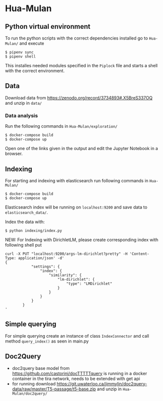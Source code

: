 # Hua-Mulan

## Python virtual environment

To run the python scripts with the correct dependencies installed go to `Hua-Mulan/` and execute
```
$ pipenv sync
$ pipenv shell
```
This installes needed modules specified in the `Piplock` file and starts a shell with the correct environment.

## Data

Download data from https://zenodo.org/record/3734893#.X5BreS337OQ and unzip in `data/`

### Data analysis

Run the following commands in `Hua-Mulan/exploration/`
```
$ docker-compose build
$ docker-compose up
```
Open one of the links given in the output and edit the Jupyter Notebook in a browser.

## Indexing

For starting and indexing with elasticsearch run following commands in `Hua-Mulan/`

```
$ docker-compose build
$ docker-compose up
```
Elasticsearch index will be running on `localhost:9200` and save data to `elasticsearch_data/`.

Index the data with:
```
$ python indexing/index.py
```

NEW: 
For Indexing with DirichletLM, please create corresponding index with following shell put

```
curl -X PUT "localhost:9200/args-lm-dirichlet?pretty" -H 'Content-Type: application/json' -d'
{
            "settings": {
                "index": {
                    "similarity": {
                        "lm-dirichlet": {
                            "type": "LMDirichlet"
                        }
                    }
                }
            }
        }
'
```


## Simple querying

For simple querying create an instance of class `IndexConnector` and call method `query_index()` as seen in main.py

## Doc2Query
- doc2query base model from https://github.com/castorini/docTTTTTquery is running in a docker container in the tira network, needs to be extended with get api
- for running download https://git.uwaterloo.ca/jimmylin/doc2query-data/raw/master/T5-passage/t5-base.zip and unzip in  `Hua-Mulan/doc2query/`

